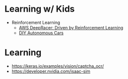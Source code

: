 # Learning w/ Kids
* Reinforcement Learning
  * [AWS DeepRacer: Driven by Reinforcement Learning](https://www.aws.training/Details/eLearning?id=32143)
  * [DIY Autonomous Cars](https://diyrobocars.com/)
  
# Learning
* https://keras.io/examples/vision/captcha_ocr/
* https://developer.nvidia.com/isaac-sim
